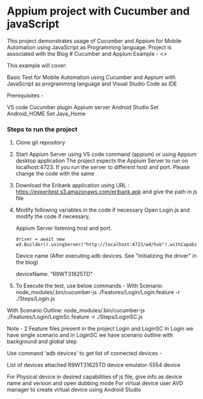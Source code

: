 # Appium project with Cucumber and javaScript
This project demonstrates usage of Cucumber and Appium for Mobile Automation using JavaScript as Programming language.
Project is associated with the Blog  # Cucumber and Appium Example - <>

This example will cover:

Basic Test for Mobile Automation using Cucumber and Appium with JavaScript as programming language and Visual Studio Code as IDE

Prerequisites - 

VS code
Cucumber plugin
Appium server
Android Studio
Set Android_HOME
Set Java_Home


### Steps to run the project

1. Clone git repository

2. Start Appium Server using VS code command (appium) or using Appium desktop application
   The project expects the Appium Server to run on localhost:4723. 
   If you run the server to different host and port. Please change the code with the same

3. Download the Eribank application using URL : https://experitest.s3.amazonaws.com/eribank.apk and give the path in js file

4. Modify following variables in the code if necessary
   Open Login.js and modify the code if necessary,

      Appium Server listening host and port.

       driver = await new wd.Builder().usingServer("http://localhost:4723/wd/hub").withCapabilities(desiredCaps).build();

      Device name (After executing adb devices. See "Initializing the driver" in the blog)

      deviceName: "R9WT31625TD"


5. To Execute the test, use below commands -
With  Scenario:
node_modules/.bin/cucumber-js ./Features/Login/Login.feature -r ./Steps/Login.js       

With  Scenario Outline:
node_modules/.bin/cucumber-js ./Features/Login/LoginSc.feature -r ./Steps/LoginSC.js


Note -
2 Feature files present in the project 
Login and LoginSC
In Login we have single scenario and in LoginSC we have scenario outline with background and global step

Use command 'adb devices' to get list of connected devices - 

List of devices attached
R9WT31625TD	device
emulator-5554	device

For Physical device in desired capabilities of js file, give info as device name and version and open dubbing mode
For virtual device user AVD manager to create virtual device using Android Studio
